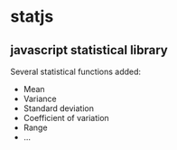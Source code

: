 <h1>statjs</h1>
<h2>javascript statistical library</h2>

Several statistical functions added:
<ul>
  <li>Mean</li>
  <li>Variance</li>
  <li>Standard deviation</li>
  <li>Coefficient of variation</li>
  <li>Range</li>
  <li>...</li>
</ul>